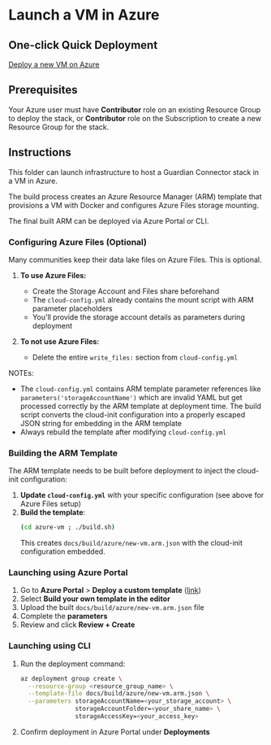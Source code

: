 # Launch a VM in Azure

## One-click Quick Deployment

[Deploy a new VM on Azure](https://portal.azure.com/#create/Microsoft.Template/uri/https%3A%2F%2Fraw.githubusercontent.com%2FConservationMetrics%2Fgc-stack-deploy%2Frefs%2Fheads%2Fmain%2Fbuild%2Fazure%2Fnew-vm.arm.json)

## Prerequisites

Your Azure user must have **Contributor** role on an existing Resource Group to deploy the stack,
or **Contributor** role on the Subscription to create a new Resource Group for the stack.

## Instructions

This folder can launch infrastructure to host a Guardian Connector stack in a VM in Azure.

The build process creates an Azure Resource Manager (ARM) template that provisions
a VM with Docker and configures Azure Files storage mounting.

The final built ARM can be deployed via Azure Portal or CLI.

### Configuring Azure Files (Optional)

Many communities keep their data lake files on Azure Files. This is optional.

1. **To use Azure Files:**
   - Create the Storage Account and Files share beforehand
   - The `cloud-config.yml` already contains the mount script with ARM parameter placeholders
   - You'll provide the storage account details as parameters during deployment

2. **To not use Azure Files:**
   - Delete the entire `write_files:` section from `cloud-config.yml`

NOTEs:
- The `cloud-config.yml` contains ARM template parameter references like `parameters('storageAccountName')` which are invalid YAML but get processed correctly by the ARM template at deployment time. The build script converts the cloud-init configuration into a properly escaped JSON string for embedding in the ARM template
- Always rebuild the template after modifying `cloud-config.yml`

### Building the ARM Template

The ARM template needs to be built before deployment to inject the cloud-init configuration:

1. **Update `cloud-config.yml`** with your specific configuration (see above for Azure Files setup)
2. **Build the template**:
   ```bash
   (cd azure-vm ; ./build.sh)
   ```
   This creates `docs/build/azure/new-vm.arm.json` with the cloud-init configuration embedded.

### Launching using Azure Portal

1. Go to **Azure Portal** > **Deploy a custom template** ([link](https://portal.azure.com/#create/Microsoft.Template))
2. Select **Build your own template in the editor**
3. Upload the built `docs/build/azure/new-vm.arm.json` file
4. Complete the **parameters**
5. Review and click **Review + Create**

### Launching using CLI

1. Run the deployment command:
   ```bash
   az deployment group create \
     --resource-group <resource_group_name> \
     --template-file docs/build/azure/new-vm.arm.json \
     --parameters storageAccountName=<your_storage_account> \
                  storageAccountFolder=<your_share_name> \
                  storageAccessKey=<your_access_key>
   ```
2. Confirm deployment in Azure Portal under **Deployments**
